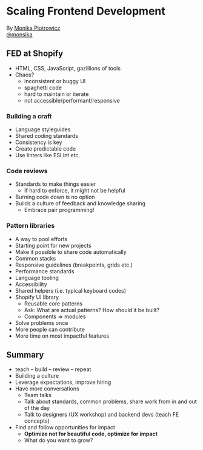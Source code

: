 # Scaling Frontend Development

By [Monika Piotrowicz](http://www.monikapiotrowicz.com)  
[@monsika](https://twitter.com/monsika)

## FED at Shopify

- HTML, CSS, JavaScript, gazillions of tools
- Chaos?
  - inconsistent or buggy UI
  - spaghetti code
  - hard to maintain or iterate
  - not accessible/performant/responsive

### Building a craft

- Language styleguides
- Shared coding standards
- Consistency is key
- Create predictable code
- Use linters like ESLint etc.

### Code reviews

- Standards to make things easier
  - If hard to enforce, it might not be helpful
- Burning code down is no option
- Builds a culture of feedback and knowledge sharing
  - Embrace pair programming!

### Pattern libraries

- A way to pool efforts
- Starting point for new projects
- Make it possible to share code automatically
- Common stacks
- Responsive guidelines (breakpoints, grids etc.)
- Performance standards
- Language tooling
- Accessibility
- Shared helpers (i.e. typical keyboard codes)
- Shopify UI library
  - Reusable core patterns
  - Ask: What are actual patterns? How should it be built?
  - Components => modules
- Solve problems once
- More people can contribute
- More time on most impactful features

## Summary

- teach – build – review – repeat
- Building a culture
- Leverage expectations, improve hiring
- Have more conversations
  - Team talks
  - Talk about standards, common problems, share work from in and out of the day
  - Talk to designers (UX workshop) and backend devs (teach FE concepts)
- Find and follow opportunities for impact
  - **Optimize not for beautiful code, optimize for impact**
  - What do you want to grow?
